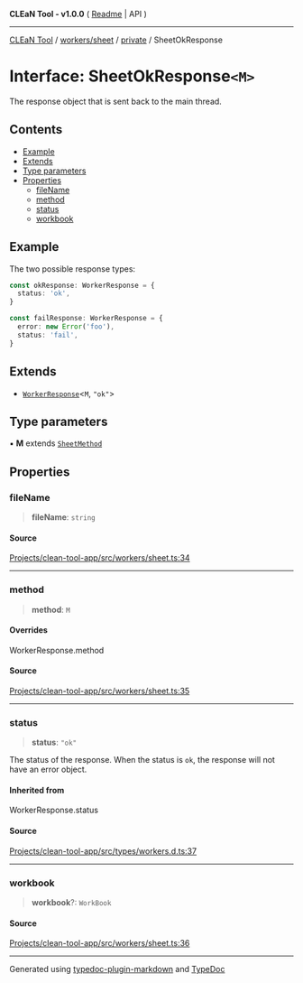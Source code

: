 **CLEaN Tool - v1.0.0** ( [Readme](../../../../README.md) \| API )

***

[CLEaN Tool](../../../../modules.md) / [workers/sheet](../../README.md) / [private](../README.md) / SheetOkResponse

# Interface: SheetOkResponse`<M>`

The response object that is sent back to the main thread.

## Contents

- [Example](SheetOkResponse.md#example)
- [Extends](SheetOkResponse.md#extends)
- [Type parameters](SheetOkResponse.md#type-parameters)
- [Properties](SheetOkResponse.md#properties)
  - [fileName](SheetOkResponse.md#filename)
  - [method](SheetOkResponse.md#method)
  - [status](SheetOkResponse.md#status)
  - [workbook](SheetOkResponse.md#workbook)

## Example

The two possible response types:
```ts
const okResponse: WorkerResponse = {
  status: 'ok',
}

const failResponse: WorkerResponse = {
  error: new Error('foo'),
  status: 'fail',
}
```

## Extends

- [`WorkerResponse`](../../../../types/workers/type-aliases/WorkerResponse.md)\<`M`, `"ok"`\>

## Type parameters

▪ **M** extends [`SheetMethod`](../../type-aliases/SheetMethod.md)

## Properties

### fileName

> **fileName**: `string`

#### Source

[Projects/clean-tool-app/src/workers/sheet.ts:34](https://github.com/yuckyh/clean-tool-app/)

***

### method

> **method**: `M`

#### Overrides

WorkerResponse.method

#### Source

[Projects/clean-tool-app/src/workers/sheet.ts:35](https://github.com/yuckyh/clean-tool-app/)

***

### status

> **status**: `"ok"`

The status of the response. When the status is `ok`, the response will not have an error object.

#### Inherited from

WorkerResponse.status

#### Source

[Projects/clean-tool-app/src/types/workers.d.ts:37](https://github.com/yuckyh/clean-tool-app/)

***

### workbook

> **workbook**?: `WorkBook`

#### Source

[Projects/clean-tool-app/src/workers/sheet.ts:36](https://github.com/yuckyh/clean-tool-app/)

***

Generated using [typedoc-plugin-markdown](https://www.npmjs.com/package/typedoc-plugin-markdown) and [TypeDoc](https://typedoc.org/)
